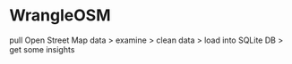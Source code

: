 # WrangleOSM
pull Open Street Map data > examine > clean data > load into SQLite DB > get some insights
